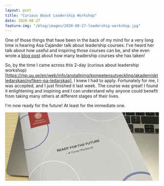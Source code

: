 ```yaml
---
layout: post
title: "Curious About Leadership Workshop"
date: 2020-08-27
feature-img: "/blog/images/2020-08-27-leadership-workshop.jpg"
---
```


One of those things that have been in the back of my mind for a very
long time is hearing Asa Cajander talk about leadership courses.  I've
heard her talk about how useful and inspiring those courses can be, and
she even wrote a [blog post](https://www.asacajander.se/2019/06/05/celebrating-finishing-my-10th-leadership-course/) about how many leadership courses she has taken!

So, by the time I came across this 2-day (curious about leadership workshop)[https://mp.uu.se/en/web/info/anstallning/kompetensutveckling/akademisktledarskap/nyfiken-pa-ledarskap], I knew I
had to apply.  Fortunately for me, I was accepted, and I just finished it last week.
The course was great! I found it enlightening and inspiring and I can
understand why anyone could benefit from taking many others at
different stages of their lives.

I'm now ready for the future! At least for the immediate one.

<img src="/blog/images/2020-08-27-leadership-workshop.jpg" width="600">


